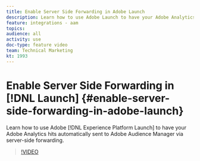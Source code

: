 ```yaml
---
title: Enable Server Side Forwarding in Adobe Launch
description: Learn how to use Adobe Launch to have your Adobe Analytics hits automatically sent to Adobe Audience Manager via server-side forwarding. 
feature: integrations - aam
topics: 
audience: all
activity: use
doc-type: feature video
team: Technical Marketing
kt: 1993
---
```


# Enable Server Side Forwarding in [!DNL Launch] {#enable-server-side-forwarding-in-adobe-launch}

Learn how to use Adobe [!DNL Experience Platform Launch] to have your Adobe Analytics hits automatically sent to Adobe Audience Manager via server-side forwarding.

>[!VIDEO](https://video.tv.adobe.com/v/25172?quality=12)
